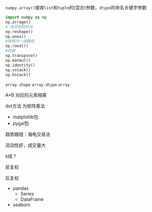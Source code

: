 `numpy.array()`接收`list`和`tuple`的(混合)参数，`dtype`的命名关键字参数

```python
import numpy as np
np.arrage()
# 改变矩阵形状
np.reshape()
np.ones()
#转换为一维数组
np.ravel()
#转置
np.transpose()
np.matmul()
np.identity()
np.vstack()
np.hstack()
```

`array.shape` `array.dtype` `array`

A*B 对应的元素相乘

dot方法 为矩阵乘法

+ matplotlib包
+ pygal包

趋势跟随：海龟交易法

流动性好，成交量大

k线？

前复权

后复权

+ pandas
  + Series
  + DataFrame
+ seaborn